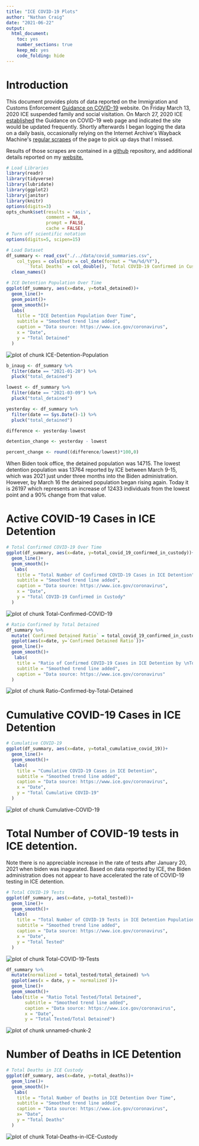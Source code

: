```yaml
---
title: "ICE COVID-19 Plots"
author: "Nathan Craig"
date: "2021-06-22"
output:
  html_document:
    toc: yes
    number_sections: true
    keep_md: yes
    code_folding: hide
---
```


# Introduction

This document provides plots of data reported on the Immigration and Customs Enforcement [Guidance on COVID-19](https://www.ice.gov/coronavirus) website. On Friday March 13, 2020 ICE suspended family and social visitation. On March 27, 2020 ICE [established](https://web.archive.org/web/20200327175825/https://www.ice.gov/coronavirus) the Guidance on COVID-19 web page and indicated the site would be updated frequently. Shortly afterwards I began logging the data on a daily basis, occasionally relying on the Internet Archive's Wayback Machine's [regular scrapes](https://web.archive.org/web/20200401000000*/https://www.ice.gov/coronavirus) of the page to pick up days that I missed.

Results of those scrapes are contained in a [github](https://github.com/n8craig/ICE-COVID-19) repository, and additional details reported on my [website.](https://ncraig.netlify.app/)




```r
# Load Libraries
library(readr)
library(tidyverse)
library(lubridate)
library(ggplot2)
library(janitor)
library(knitr)
options(digits=3)
opts_chunk$set(results = 'asis',
               comment = NA,
               prompt = FALSE,
               cache = FALSE)
# Turn off scientific notation
options(digits=5, scipen=15)
```


```r
# Load Dataset
df_summary <- read_csv("./../data/covid_summaries.csv", 
    col_types = cols(Date = col_date(format = "%m/%d/%Y"), 
        `Total Deaths` = col_double(), `Total COVID-19 Confirmed in Custody` = col_double())) %>% 
  clean_names()
```


```r
# ICE Detention Population Over Time
ggplot(df_summary, aes(x=date, y=total_detained))+
  geom_line()+
  geom_point()+
  geom_smooth()+
  labs(
    title = "ICE Detention Population Over Time",
    subtitle = "Smoothed trend line added",
    caption = "Data source: https://www.ice.gov/coronavirus",
    x = "Date",
    y = "Total Detained"
  )
```

![plot of chunk ICE-Detention-Population](figure/ICE-Detention-Population-1.png)


```r
b_inaug <- df_summary %>% 
  filter(date == "2021-01-20") %>% 
  pluck("total_detained")

lowest <- df_summary %>% 
  filter(date == "2021-03-09") %>% 
  pluck("total_detained")

yesterday <- df_summary %>% 
  filter(date == Sys.Date()-1) %>% 
  pluck("total_detained")

difference <- yesterday-lowest

detention_change <- yesterday - lowest

percent_change <- round((difference/lowest)*100,0)
```


When Biden took office, the detained population was 14715. The lowest detention population was 13764 reported by ICE between March 9-15, which was 2021 just under three months into the Biden administration. However, by March 16 the detained population began rising again. Today it is 26197 which represents an increase of 12433 individuals from the lowest point and a 90% change from that value.


# Active COVID-19 Cases in ICE Detention

```r
# Total Confirmed COVID-19 Over Time
ggplot(df_summary, aes(x=date, y=total_covid_19_confirmed_in_custody))+
  geom_line()+
  geom_smooth()+
   labs(
    title = "Total Number of Confirmed COVID-19 Cases in ICE Detention",
    subtitle = "Smoothed trend line added",
    caption = "Data source: https://www.ice.gov/coronavirus",
    x = "Date",
    y = "Total COVID-19 Confirmed in Custody"
  )
```

![plot of chunk Total-Confirmed-COVID-19](figure/Total-Confirmed-COVID-19-1.png)


```r
# Ratio Confirmed by Total Detained
df_summary %>% 
  mutate(`Confirmed Detained Ratio` = total_covid_19_confirmed_in_custody/total_detained) %>%
  ggplot(aes(x=date, y=`Confirmed Detained Ratio`))+
  geom_line()+
  geom_smooth()+
   labs(
    title = "Ratio of Confirmed COVID-19 Cases in ICE Detention by \nTotal ICE Detention Population",
    subtitle = "Smoothed trend line added",
    caption = "Data source: https://www.ice.gov/coronavirus"
  )
```

![plot of chunk Ratio-Confirmed-by-Total-Detained](figure/Ratio-Confirmed-by-Total-Detained-1.png)

# Cumulative COVID-19 Cases in ICE Detention


```r
# Cumulative COVID-19
ggplot(df_summary, aes(x=date, y=total_cumulative_covid_19))+
  geom_line()+
  geom_smooth()+
   labs(
    title = "Cumulative COVID-19 Cases in ICE Detention",
    subtitle = "Smoothed trend line added",
    caption = "Data source: https://www.ice.gov/coronavirus",
    x = "Date",
    y = "Total Cumulative COVID-19"
  )
```

![plot of chunk Cumulative-COVID-19](figure/Cumulative-COVID-19-1.png)

# Total Number of COVID-19 tests in ICE detention.
Note there is no appreciable increase in the rate of tests after January 20, 2021 when biden was inagurated. Based on data reported by ICE, the Biden administration does not appear to have accelerated the rate of COVID-19 testing in ICE detention.


```r
# Total COVID-19 Tests
ggplot(df_summary, aes(x=date, y=total_tested))+
  geom_line()+
  geom_smooth()+
   labs(
    title = "Total Number of COVID-19 Tests in ICE Detention Population \nOver Time",
    subtitle = "Smoothed trend line added",
    caption = "Data source: https://www.ice.gov/coronavirus",
    x = "Date",
    y = "Total Tested"
  )
```

![plot of chunk Total-COVID-19-Tests](figure/Total-COVID-19-Tests-1.png)



```r
df_summary %>%
  mutate(normalized = total_tested/total_detained) %>% 
  ggplot(aes(x = date, y = `normalized`))+
  geom_line()+
  geom_smooth()+
  labs(title = "Ratio Total Tested/Total Detained",
       subtitle = "Smoothed trend line added",
       caption = "Data source: https://www.ice.gov/coronavirus",
       x = "Date",
       y = "Total Tested/Total Detained")
```

![plot of chunk unnamed-chunk-2](figure/unnamed-chunk-2-1.png)

# Number of Deaths in ICE Detention


```r
# Total Deaths in ICE Custody
ggplot(df_summary, aes(x=date, y=total_deaths))+
  geom_line()+
  geom_smooth()+
   labs(
    title = "Total Number of Deaths in ICE Detention Over Time",
    subtitle = "Smoothed trend line added",
    caption = "Data source: https://www.ice.gov/coronavirus",
    x= "Date",
    y = "Total Deaths"
  )
```

![plot of chunk Total-Deaths-in-ICE-Custody](figure/Total-Deaths-in-ICE-Custody-1.png)
